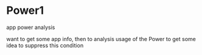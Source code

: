 # Power1
app power analysis

want to get some app info, then to analysis usage of the Power
to get some idea to suppress this condition
